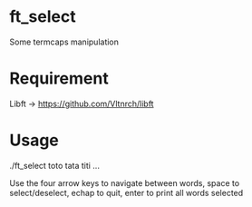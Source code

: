 # ft_select
Some termcaps manipulation

# Requirement
Libft -> https://github.com/Vltnrch/libft

# Usage
./ft_select toto tata titi ...

Use the four arrow keys to navigate between words, space to select/deselect, echap to quit, enter to print all words selected
